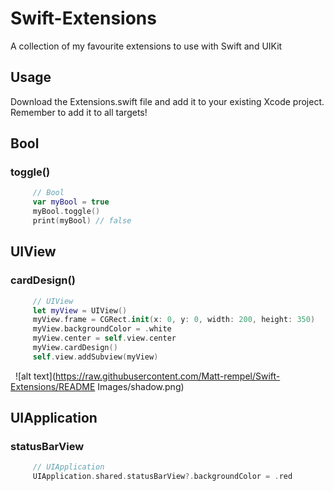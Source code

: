 # Swift-Extensions
A collection of my favourite extensions to use with Swift and UIKit

## Usage
Download the Extensions.swift file and add it to your existing Xcode project. Remember to add it to all targets!

## Bool
### toggle()
   ```swift
        // Bool
        var myBool = true
        myBool.toggle()
        print(myBool) // false
   ```
  
## UIView
### cardDesign()
   ```swift
        // UIView
        let myView = UIView()
        myView.frame = CGRect.init(x: 0, y: 0, width: 200, height: 350)
        myView.backgroundColor = .white
        myView.center = self.view.center
        myView.cardDesign()
        self.view.addSubview(myView)
   ```
   ![alt text](https://raw.githubusercontent.com/Matt-rempel/Swift-Extensions/README Images/shadow.png)
## UIApplication
### statusBarView
   ```swift
        // UIApplication
        UIApplication.shared.statusBarView?.backgroundColor = .red
   ```
  

